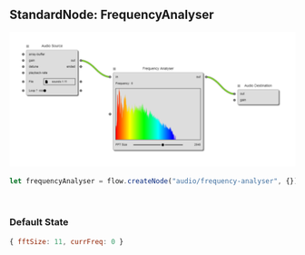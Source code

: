 ## StandardNode: FrequencyAnalyser

<img class="zoomable" alt="FrequencyAnalyser standard node" src="/images/standard-nodes/audio/frequency-analyser.png" />

<Hierarchy :extend="{name: 'Node', link: '../../api/classes/node.html'}" />
<br/>

```js
let frequencyAnalyser = flow.createNode("audio/frequency-analyser", {});
```

<br/>

### Default State

```js
{ fftSize: 11, currFreq: 0 }
```

